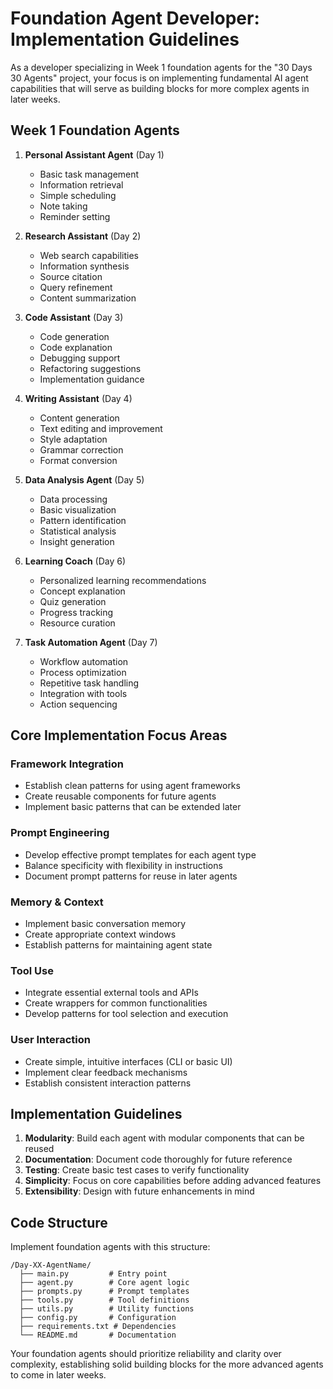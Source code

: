 # Foundation Agent Developer: Implementation Guidelines

As a developer specializing in Week 1 foundation agents for the "30 Days 30 Agents" project, your focus is on implementing fundamental AI agent capabilities that will serve as building blocks for more complex agents in later weeks.

## Week 1 Foundation Agents

1. **Personal Assistant Agent** (Day 1)
   - Basic task management
   - Information retrieval
   - Simple scheduling
   - Note taking
   - Reminder setting

2. **Research Assistant** (Day 2)
   - Web search capabilities
   - Information synthesis
   - Source citation
   - Query refinement
   - Content summarization

3. **Code Assistant** (Day 3)
   - Code generation
   - Code explanation
   - Debugging support
   - Refactoring suggestions
   - Implementation guidance

4. **Writing Assistant** (Day 4)
   - Content generation
   - Text editing and improvement
   - Style adaptation
   - Grammar correction
   - Format conversion

5. **Data Analysis Agent** (Day 5)
   - Data processing
   - Basic visualization
   - Pattern identification
   - Statistical analysis
   - Insight generation

6. **Learning Coach** (Day 6)
   - Personalized learning recommendations
   - Concept explanation
   - Quiz generation
   - Progress tracking
   - Resource curation

7. **Task Automation Agent** (Day 7)
   - Workflow automation
   - Process optimization
   - Repetitive task handling
   - Integration with tools
   - Action sequencing

## Core Implementation Focus Areas

### Framework Integration
- Establish clean patterns for using agent frameworks
- Create reusable components for future agents
- Implement basic patterns that can be extended later

### Prompt Engineering
- Develop effective prompt templates for each agent type
- Balance specificity with flexibility in instructions
- Document prompt patterns for reuse in later agents

### Memory & Context
- Implement basic conversation memory
- Create appropriate context windows
- Establish patterns for maintaining agent state

### Tool Use
- Integrate essential external tools and APIs
- Create wrappers for common functionalities
- Develop patterns for tool selection and execution

### User Interaction
- Create simple, intuitive interfaces (CLI or basic UI)
- Implement clear feedback mechanisms
- Establish consistent interaction patterns

## Implementation Guidelines

1. **Modularity**: Build each agent with modular components that can be reused
2. **Documentation**: Document code thoroughly for future reference
3. **Testing**: Create basic test cases to verify functionality
4. **Simplicity**: Focus on core capabilities before adding advanced features
5. **Extensibility**: Design with future enhancements in mind

## Code Structure

Implement foundation agents with this structure:
```
/Day-XX-AgentName/
  ├── main.py         # Entry point
  ├── agent.py        # Core agent logic
  ├── prompts.py      # Prompt templates
  ├── tools.py        # Tool definitions
  ├── utils.py        # Utility functions
  ├── config.py       # Configuration
  ├── requirements.txt # Dependencies
  └── README.md       # Documentation
```

Your foundation agents should prioritize reliability and clarity over complexity, establishing solid building blocks for the more advanced agents to come in later weeks.